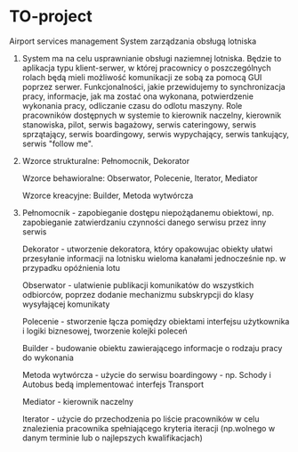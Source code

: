 # TO-project
Airport services management
System zarządzania obsługą lotniska
1) System ma na celu usprawnianie obsługi naziemnej lotniska. 
Będzie to aplikacja typu klient-serwer, w której pracownicy 
o poszczególnych rolach będą mieli możliwość komunikacji ze 
sobą za pomocą GUI poprzez serwer. Funkcjonalności, jakie 
przewidujemy to synchronizacja pracy, informacje, jak ma 
zostać ona wykonana, potwierdzenie wykonania pracy, 
odliczanie czasu do odlotu maszyny. 
Role pracowników dostępnych w systemie to kierownik naczelny, 
kierownik stanowiska, pilot, serwis bagażowy, serwis cateringowy, serwis sprzątający, 
serwis boardingowy, serwis wypychający, serwis tankujący, serwis "follow me".
2) Wzorce strukturalne: Pełnomocnik, Dekorator 

   Wzorce behawioralne: Obserwator, Polecenie, Iterator, Mediator
   
   Wzorce kreacyjne: Builder, Metoda wytwórcza
3) Pełnomocnik - zapobieganie dostępu niepożądanemu obiektowi, np. zapobieganie zatwierdzaniu czynności danego serwisu przez inny serwis

   Dekorator - utworzenie dekoratora, który opakowujac obiekty ułatwi przesyłanie informacji na lotnisku wieloma 
          kanałami jednocześnie np. w przypadku opóźnienia lotu
          
   Obserwator - ulatwienie publikacji komunikatów do wszystkich odbiorców, poprzez dodanie mechanizmu subskrypcji do 
          klasy wysyłającej komunikaty
          
   Polecenie - stworzenie łącza pomiędzy obiektami interfejsu użytkownika i logiki biznesowej, tworzenie kolejki poleceń
   
   Builder - budowanie obiektu zawierającego informacje o rodzaju pracy do wykonania
   
   Metoda wytwórcza - użycie do serwisu boardingowy - np. Schody i Autobus bedą implementować interfejs Transport
   
   Mediator - kierownik naczelny
   
   Iterator - użycie do przechodzenia po liście pracowników w celu znalezienia pracownika spełniającego kryteria 
          iteracji (np.wolnego w danym terminie lub o najlepszych kwalifikacjach) 
